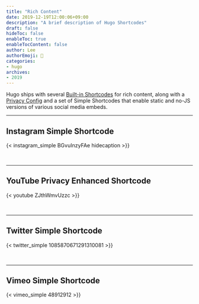 ```yaml
---
title: "Rich Content"
date: 2019-12-19T12:00:06+09:00
description: "A brief description of Hugo Shortcodes"
draft: false
hideToc: false
enableToc: true
enableTocContent: false
author: Lee
authorEmoji: 👺
categories:
- hugo
archives: 
- 2019
---
```


Hugo ships with several [Built-in Shortcodes](https://gohugo.io/content-management/shortcodes/#use-hugo-s-built-in-shortcodes) for rich content, along with a [Privacy Config](https://gohugo.io/about/hugo-and-gdpr/) and a set of Simple Shortcodes that enable static and no-JS versions of various social media embeds.
<!--more-->
---

## Instagram Simple Shortcode

{< instagram_simple BGvuInzyFAe hidecaption >}}

<br>

---

## YouTube Privacy Enhanced Shortcode

{< youtube ZJthWmvUzzc >}}

<br>

---

## Twitter Simple Shortcode

{< twitter_simple 1085870671291310081 >}}

<br>

---

## Vimeo Simple Shortcode

{< vimeo_simple 48912912 >}}
